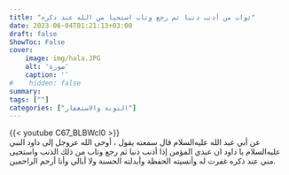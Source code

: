 ```yaml
---
title: "ثواب من أذنب ذنبا ثم رجع وتاب استحيا من الله عند ذكره"
date: 2023-06-04T01:21:13+03:00
draft: false
ShowToc: False
cover:
    image: img/hala.JPG
    alt: 'صورة'
    caption: ''
#    hidden: false
summary: 
tags: [""]
categories: ["التوبة والاستغفار"]
---
```

{{< youtube C67_BLBWcl0 >}} 
<br>
عن أبي عبد الله عليه‌السلام قال سمعته يقول ، أوحى الله عزوجل إلى
داود النبي عليه‌السلام يا داود ان عبدي المؤمن إذا أذنب ذنبا ثم رجع وتاب
من ذلك الذنب واستحيى مني عند ذكره غفرت له وأنسيته الحفظة وأبدلته
الحسنة ولا أبالي وأنا أرحم الراحمين.

